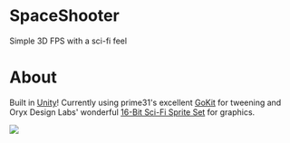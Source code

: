 # SpaceShooter
Simple 3D FPS with a sci-fi feel

# About
Built in <a href="http://unity3d.com">Unity</a>! Currently using prime31's excellent <a href="https://github.com/prime31/GoKit">GoKit</a> for tweening and Oryx Design Labs' wonderful <a href="http://oryxdesignlab.com/product-sprites/16-bit-sci-fi-sprite-set">16-Bit Sci-Fi Sprite Set</a> for graphics. 

<img src="https://prime31.com/assets/images/prime31InsideSmall.png"/>
